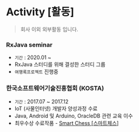 # Activity [활동]
> 회사 이외 외부활동 입니다.


### RxJava seminar
* `기간` : 2020.01 ~
* RxJava 스터디를 위해 결성한 스터디 그룹
* `여행록프로젝트` 진행중

### 한국소프트웨어기술진흥협회 (KOSTA)
* `기간` : 2017.07 ~ 2017.12
* IoT (사물인터넷) 개발자 양성과정 수료 
* Java, Android 및 Arduino, OracleDB 관련 교육 이수
* 최우수상 수료작품 - [Smart Chess [스마트체스]](../project/smartchess.md)